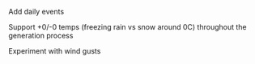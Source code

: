 
Add daily events

Support +0/-0 temps (freezing rain vs snow around 0C) throughout the generation process

Experiment with wind gusts

